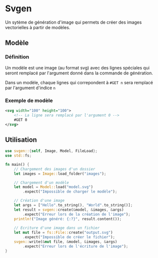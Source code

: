 # Svgen
Un sytème de génération d'image qui permets de créer des images vectorielles à partir de modèles.

## Modèle

### Définition
Un modèle est une image (au format svg) avec des lignes spéciales qui seront remplacé par l'argument donné dans la commande de génération.

Dans un modèle, chaque lignes qui correpondent à `#GET n` sera remplacé par l'argument d'indice `n`

### Exemple de modèle
```svg
<svg width="100" height="100">
    <!-- La ligne sera remplacé par l'argument 0 -->
    #GET 0
</svg>
```

## Utilisation
```rust
use svgen::{self, Image, Model, FileLoad};
use std::fs;

fn main() {
    // Chargement des images d'un dossier
    let images = Image::load_folder("images");

    // Chargement d'un modèle
    let model = Model::load("model.svg")
        .expect("Impossible de charger le modèle");

    // Création d'une image
    let args = ["Hello".to_string(), "World".to_string()];
    let result = svgen::create(&model, &images, &args)
        .expect("Erreur lors de la création de l'image");
    println!("Image généré: {:?}", result.content());
    
    // Ecriture d'une image dans un fichier
    let mut file = fs::File::create("output.svg")
        .expect("Impossible de créer le fichier");
    svgen::write(&mut file, &model, &images, &args)
        .expect("Erreur lors de l'écriture de l'image");
}
```